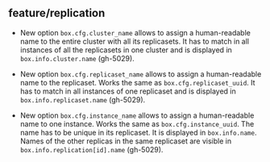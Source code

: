 ## feature/replication

* New option `box.cfg.cluster_name` allows to assign a human-readable name to
  the entire cluster with all its replicasets. It has to match in all instances
  of all the replicasets in one cluster and is displayed in
  `box.info.cluster.name` (gh-5029).

* New option `box.cfg.replicaset_name` allows to assign a human-readable name to
  the replicaset. Works the same as `box.cfg.replicaset_uuid`. It has to match
  in all instances of one replicaset and is displayed in
  `box.info.replicaset.name` (gh-5029).

* New option `box.cfg.instance_name` allows to assign a human-readable name to
  one instance. Works the same as `box.cfg.instance_uuid`. The name has to be
  unique in its replicaset. It is displayed in `box.info.name`. Names of the
  other replicas in the same replicaset are visible in
  `box.info.replication[id].name` (gh-5029).

